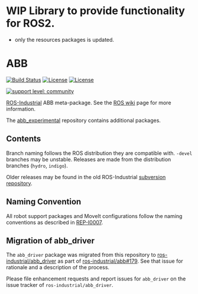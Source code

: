 # WIP Library to provide functionality for ROS2.
- only the resources packages is updated.

# ABB

[![Build Status](http://build.ros.org/job/Kdev__abb__ubuntu_xenial_amd64/badge/icon)](http://build.ros.org/job/Kdev__abb__ubuntu_xenial_amd64)
[![License](https://img.shields.io/badge/License-Apache%202.0-blue.svg)](https://opensource.org/licenses/Apache-2.0)
[![License](https://img.shields.io/badge/License-BSD%203--Clause-blue.svg)](https://opensource.org/licenses/BSD-3-Clause)

[![support level: community](https://img.shields.io/badge/support%20level-community-lightgray.png)](http://rosindustrial.org/news/2016/10/7/better-supporting-a-growing-ros-industrial-software-platform)

[ROS-Industrial][] ABB meta-package.  See the [ROS wiki][] page for more information.

The [abb_experimental][] repository contains additional packages.


## Contents

Branch naming follows the ROS distribution they are compatible with. `-devel`
branches may be unstable. Releases are made from the distribution branches
(`hydro`, `indigo`).

Older releases may be found in the old ROS-Industrial [subversion repository][].


## Naming Convention

All robot support packages and MoveIt configurations follow the naming conventions as described in [REP-I0007][].


## Migration of abb_driver

The `abb_driver` package was migrated from this repository to [ros-industrial/abb_driver][] as part of [ros-industrial/abb#179][]. See that issue for rationale and a description of the process.

Please file enhancement requests and report issues for `abb_driver` on the issue tracker of `ros-industrial/abb_driver`.


[ROS-Industrial]: http://wiki.ros.org/Industrial
[ROS wiki]: http://wiki.ros.org/abb
[abb_experimental]: https://github.com/ros-industrial/abb_experimental
[subversion repository]: https://code.google.com/p/swri-ros-pkg/source/browse
[REP-I0007]: https://github.com/ros-industrial/rep/blob/master/rep-I0007.rst
[ros-industrial/abb_driver]: https://github.com/ros-industrial/abb_driver
[ros-industrial/abb#179]: https://github.com/ros-industrial/abb/issues/179
